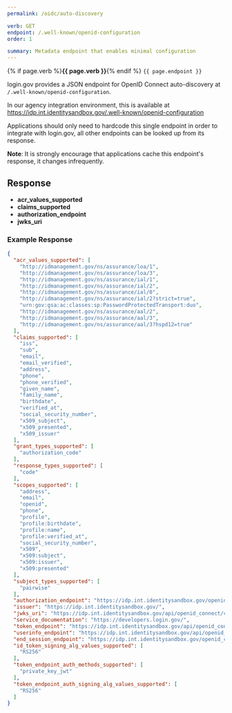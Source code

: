 ```yaml
---
permalink: /oidc/auto-discovery

verb: GET
endpoint: /.well-known/openid-configuration
order: 1

summary: Metadata endpoint that enables minimal configuration
---
```


{% if page.verb %}**{{ page.verb }}**{% endif %} `{{ page.endpoint }}`

login.gov provides a JSON endpoint for OpenID Connect auto-discovery at `/.well-known/openid-configuration`.

In our agency integration environment, this is available at
<https://idp.int.identitysandbox.gov/.well-known/openid-configuration>

Applications should only need to hardcode this single endpoint in order to integrate with login.gov, all other endpoints can be looked up from its response.

**Note**: It is strongly encourage that applications cache this endpoint's response, it changes infrequently.

## Response

- **acr_values_supported**
- **claims_supported**
- **authorization_endpoint**
- **jwks_uri**

### Example Response

```json
{
  "acr_values_supported": [
    "http://idmanagement.gov/ns/assurance/loa/1",
    "http://idmanagement.gov/ns/assurance/loa/3",
    "http://idmanagement.gov/ns/assurance/ial/1",
    "http://idmanagement.gov/ns/assurance/ial/2",
    "http://idmanagement.gov/ns/assurance/ial/0",
    "http://idmanagement.gov/ns/assurance/ial/2?strict=true",
    "urn:gov:gsa:ac:classes:sp:PasswordProtectedTransport:duo",
    "http://idmanagement.gov/ns/assurance/aal/2",
    "http://idmanagement.gov/ns/assurance/aal/3",
    "http://idmanagement.gov/ns/assurance/aal/3?hspd12=true"
  ],
  "claims_supported": [
    "iss",
    "sub",
    "email",
    "email_verified",
    "address",
    "phone",
    "phone_verified",
    "given_name",
    "family_name",
    "birthdate",
    "verified_at",
    "social_security_number",
    "x509_subject",
    "x509_presented",
    "x509_issuer"
  ],
  "grant_types_supported": [
    "authorization_code"
  ],
  "response_types_supported": [
    "code"
  ],
  "scopes_supported": [
    "address",
    "email",
    "openid",
    "phone",
    "profile",
    "profile:birthdate",
    "profile:name",
    "profile:verified_at",
    "social_security_number",
    "x509",
    "x509:subject",
    "x509:issuer",
    "x509:presented"
  ],
  "subject_types_supported": [
    "pairwise"
  ],
  "authorization_endpoint": "https://idp.int.identitysandbox.gov/openid_connect/authorize",
  "issuer": "https://idp.int.identitysandbox.gov/",
  "jwks_uri": "https://idp.int.identitysandbox.gov/api/openid_connect/certs",
  "service_documentation": "https://developers.login.gov/",
  "token_endpoint": "https://idp.int.identitysandbox.gov/api/openid_connect/token",
  "userinfo_endpoint": "https://idp.int.identitysandbox.gov/api/openid_connect/userinfo",
  "end_session_endpoint": "https://idp.int.identitysandbox.gov/openid_connect/logout",
  "id_token_signing_alg_values_supported": [
    "RS256"
  ],
  "token_endpoint_auth_methods_supported": [
    "private_key_jwt"
  ],
  "token_endpoint_auth_signing_alg_values_supported": [
    "RS256"
  ]
}
```
